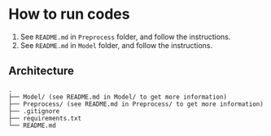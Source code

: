 # How to run codes
1. See `README.md` in `Preprocess` folder, and follow the instructions.
2. See `README.md` in `Model` folder, and follow the instructions.
## Architecture
```
.
├── Model/ (see README.md in Model/ to get more information)
├── Preprocess/ (see README.md in Preprocess/ to get more information)
├── .gitignore
├── requirements.txt
└── README.md
```